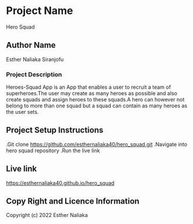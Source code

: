 # Project Name

Hero Squad

## Author Name

Esther Naliaka Siranjofu

### Project Description

Heroes-Squad App is an App that enables a user to recruit a team of superheroes.The user may create as many heroes as possible and also create squads and assign heroes to these squads.A hero can however not belong to more than one squad but a squad can contain as many heroes as the user sets.

## Project Setup Instructions

.Git clone https://github.com/esthernaliaka40/hero_squad.git
.Navigate into hero squad repository
.Run the live link

## Live link

https://esthernaliaka40.github.io/hero_squad

## Copy Right and Licence Information

Copyright (c) 2022 Esther Naliaka